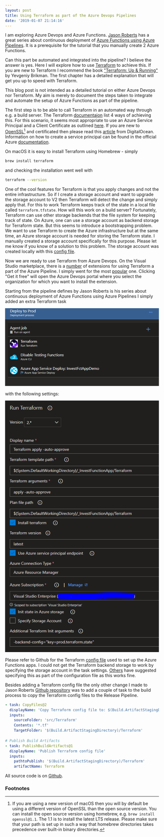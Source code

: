 ```yaml
---
layout: post
title: Using Terraform as part of the Azure Devops Pipelines
date: '2019-01-07 21:14:16'
---
```

I am exploring Azure Devops and Azure Functions. [Jason Roberts](https://twitter.com/robertsjason) has a great series about continuous deployment of [Azure Functions using Azure Pipelines]( http://dontcodetired.com/blog/post/Azure-Functions-Continuous-Deployment-with-Azure-Pipelines-Part-1-Overview). It is a prerequisite for the tutorial that you manually create 2 Azure Functions.

Can this part be automated and integrated into the pipeline? I believe the answer is yes. Here I will explore how to use [Terraform](https://www.terraform.io/) to achieve this. If you are new to Terraform I recommend the book ["Terraform: Up & Running"](https://www.terraformupandrunning.com/) by Yevgeniy Brikman. The first chapter has a detailed explanation that will get you up to speed with Terraform.

This blog post is not intended as a detailed tutorial on either Azure Devops nor Terraform. My aim is merely to document the steps taken to integrate and automate the setup of Azure Functions as part of the pipeline.

The first step is to be able to call Terraform in an automated way through e.g. a build server. The Terraform [documentaion](https://www.terraform.io/docs/providers/azurerm/auth/service_principal_client_certificate.html) list 4 ways of achieving this. For this scenario, it seems most appropriate to use an Azure Service Principal and a Client Certificate as outlined [here](https://www.terraform.io/docs/providers/azurerm/auth/service_principal_client_certificate.html). If you are new to [OpenSSL](https://www.openssl.org/)[^1] and certificated then please read this [article](https://www.digitalocean.com/community/tutorials/openssl-essentials-working-with-ssl-certificates-private-keys-and-csrs) from DigitalOcean. Information on how to create a service principal can be found in the official Azure [documentation](https://docs.microsoft.com/en-us/azure/active-directory/develop/howto-create-service-principal-portal).

On macOS it is easy to install Terraform using Homebrew - simply 
```bash
brew install terraform
```
and checking the installation went well with
```bash
terraform --version
```

One of the cool features for Terraform is that you apply changes and not the entire infrastructure. So if I create a storage account and want to upgrade the storage account to V2 then Terraform will detect the change and simply apply that. For this to work Terraform keeps track of the state in a local file called `terraform.tfstate`. How will this work on a build server? Fortunately, Terraform can use other storage backends that the file system for keeping track of state. On Azure, one can use a storage account as backend storage for Terraform state. But this seems to introduce a bootstrapping problem. We want to use Terraform to create the Azure infrastructure but at the same time, an Azure storage account is needed for storing the Terraform state. I manually created a storage account specifically for this purpose. Please let me know if you know of a solution to this problem. The storage account was created locally with this [config file](https://gist.github.com/carsten-j/35384ccc9c430d78ff84d16388f2475b#file-remotestate-tf).

Now we are ready to use Terraform from Azure Devops. On the Visual Studio marketplace, there is a [number](https://marketplace.visualstudio.com/search?term=terraform&target=AzureDevOps&category=All%20categories&sortBy=Relevance) of extensions for using Terraform a part of the Azure Pipeline. I simply went for the most [popular](https://marketplace.visualstudio.com/items?itemName=petergroenewegen.PeterGroenewegen-Xpirit-Vsts-Release-Terraform) one. Clicking "Get it free" will open the Azure Devops portal where you select the organization for which you want to install the extension.

Starting from the pipeline defines by Jason Roberts is his series about continuous deployment of Azure Functions using Azure Pipelines I simply added an extra Terraform task

![center](/images/terraformTask.PNG)

with the following settings:

![center](/images/terraformConfig.PNG)

Please refer to Github for the Terraform [config file](https://raw.githubusercontent.com/carsten-j/InvestFunctionApp/master/src/Terraform/main.tf) used to set up the Azure Functions apps. I could not get the Terraform backend storage to work by specifying the storage account in the task settings. [Others](https://github.com/XpiritBV/Xpirit-Vsts-Release-Terraform/issues/12) have suggested specifying this as part of the configuration file as this works fine.

Besides adding a Terraform config file the only other change I made to Jason Roberts [Github repository](https://github.com/jason-roberts/InvestFunctionApp) was to add a couple of task to the build process to copy the Terraform config files to the Release Pipeline.

```yaml
- task: CopyFiles@2
  displayName: 'Copy Terraform config file to: $(Build.ArtifactStagingDirectory)'
  inputs:
    sourceFolder: 'src/Terraform'
    Contents: '*.tf'
    TargetFolder: '$(Build.ArtifactStagingDirectory)/Terraform'    

# Publish Build Artifacts
- task: PublishBuildArtifacts@1
  displayName: 'Publish Terraform config file'
  inputs:
    pathtoPublish: '$(Build.ArtifactStagingDirectory)/Terraform'
    artifactName: Terraform
```

All source code is on [Github](https://github.com/carsten-j/InvestFunctionApp).

### Footnotes
[^1]: If you are using a new version of macOS then you will by default be using a different version of OpenSSL than the open source version. You can install the open source version using homebrew, e.g. `brew install openssl@1.1`. The 1.1 is to install the latest LTS release. Please make sure that your path is set up in such a way that homebrew directories takes precedence over built-in binary directories.